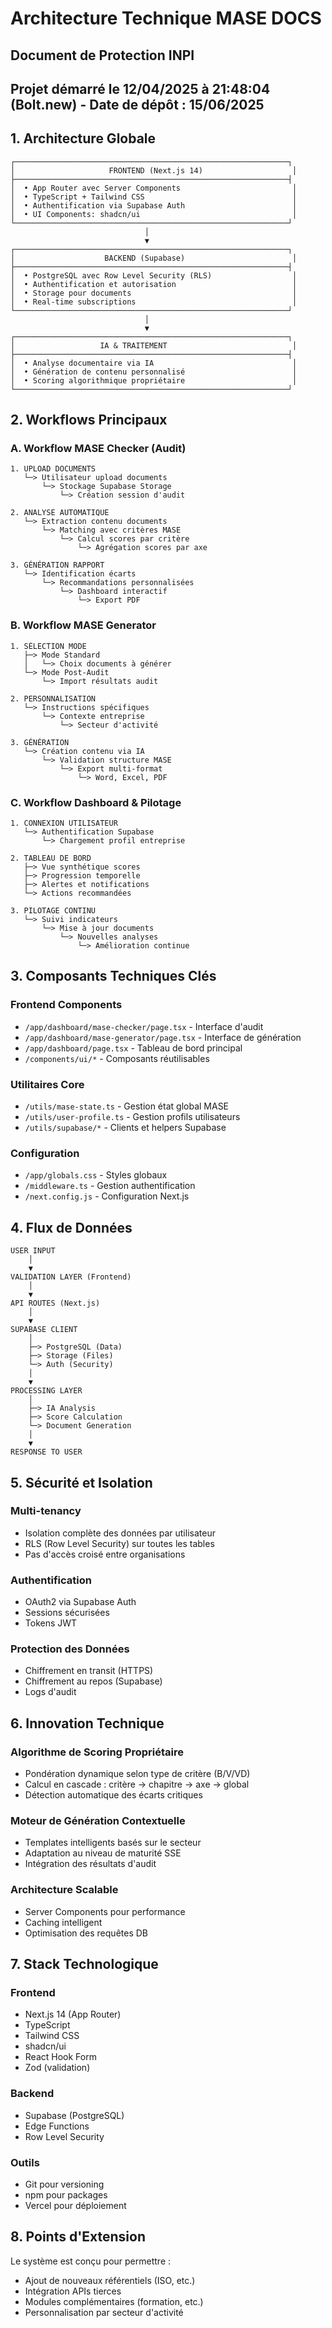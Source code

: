 # Architecture Technique MASE DOCS
## Document de Protection INPI
## Projet démarré le 12/04/2025 à 21:48:04 (Bolt.new) - Date de dépôt : 15/06/2025

## 1. Architecture Globale

```
┌─────────────────────────────────────────────────────────────┐
│                     FRONTEND (Next.js 14)                    │
├─────────────────────────────────────────────────────────────┤
│  • App Router avec Server Components                         │
│  • TypeScript + Tailwind CSS                                 │
│  • Authentification via Supabase Auth                        │
│  • UI Components: shadcn/ui                                  │
└─────────────────────────────────────────────────────────────┘
                              │
                              ▼
┌─────────────────────────────────────────────────────────────┐
│                    BACKEND (Supabase)                        │
├─────────────────────────────────────────────────────────────┤
│  • PostgreSQL avec Row Level Security (RLS)                  │
│  • Authentification et autorisation                          │
│  • Storage pour documents                                    │
│  • Real-time subscriptions                                   │
└─────────────────────────────────────────────────────────────┘
                              │
                              ▼
┌─────────────────────────────────────────────────────────────┐
│                   IA & TRAITEMENT                            │
├─────────────────────────────────────────────────────────────┤
│  • Analyse documentaire via IA                               │
│  • Génération de contenu personnalisé                        │
│  • Scoring algorithmique propriétaire                        │
└─────────────────────────────────────────────────────────────┘
```

## 2. Workflows Principaux

### A. Workflow MASE Checker (Audit)

```
1. UPLOAD DOCUMENTS
   └─> Utilisateur upload documents
       └─> Stockage Supabase Storage
           └─> Création session d'audit

2. ANALYSE AUTOMATIQUE
   └─> Extraction contenu documents
       └─> Matching avec critères MASE
           └─> Calcul scores par critère
               └─> Agrégation scores par axe

3. GÉNÉRATION RAPPORT
   └─> Identification écarts
       └─> Recommandations personnalisées
           └─> Dashboard interactif
               └─> Export PDF
```

### B. Workflow MASE Generator

```
1. SÉLECTION MODE
   ├─> Mode Standard
   │   └─> Choix documents à générer
   └─> Mode Post-Audit
       └─> Import résultats audit

2. PERSONNALISATION
   └─> Instructions spécifiques
       └─> Contexte entreprise
           └─> Secteur d'activité

3. GÉNÉRATION
   └─> Création contenu via IA
       └─> Validation structure MASE
           └─> Export multi-format
               └─> Word, Excel, PDF
```

### C. Workflow Dashboard & Pilotage

```
1. CONNEXION UTILISATEUR
   └─> Authentification Supabase
       └─> Chargement profil entreprise

2. TABLEAU DE BORD
   ├─> Vue synthétique scores
   ├─> Progression temporelle
   ├─> Alertes et notifications
   └─> Actions recommandées

3. PILOTAGE CONTINU
   └─> Suivi indicateurs
       └─> Mise à jour documents
           └─> Nouvelles analyses
               └─> Amélioration continue
```

## 3. Composants Techniques Clés

### Frontend Components
- `/app/dashboard/mase-checker/page.tsx` - Interface d'audit
- `/app/dashboard/mase-generator/page.tsx` - Interface de génération
- `/app/dashboard/page.tsx` - Tableau de bord principal
- `/components/ui/*` - Composants réutilisables

### Utilitaires Core
- `/utils/mase-state.ts` - Gestion état global MASE
- `/utils/user-profile.ts` - Gestion profils utilisateurs
- `/utils/supabase/*` - Clients et helpers Supabase

### Configuration
- `/app/globals.css` - Styles globaux
- `/middleware.ts` - Gestion authentification
- `/next.config.js` - Configuration Next.js

## 4. Flux de Données

```
USER INPUT
    │
    ▼
VALIDATION LAYER (Frontend)
    │
    ▼
API ROUTES (Next.js)
    │
    ▼
SUPABASE CLIENT
    │
    ├─> PostgreSQL (Data)
    ├─> Storage (Files)
    └─> Auth (Security)
    │
    ▼
PROCESSING LAYER
    │
    ├─> IA Analysis
    ├─> Score Calculation
    └─> Document Generation
    │
    ▼
RESPONSE TO USER
```

## 5. Sécurité et Isolation

### Multi-tenancy
- Isolation complète des données par utilisateur
- RLS (Row Level Security) sur toutes les tables
- Pas d'accès croisé entre organisations

### Authentification
- OAuth2 via Supabase Auth
- Sessions sécurisées
- Tokens JWT

### Protection des Données
- Chiffrement en transit (HTTPS)
- Chiffrement au repos (Supabase)
- Logs d'audit

## 6. Innovation Technique

### Algorithme de Scoring Propriétaire
- Pondération dynamique selon type de critère (B/V/VD)
- Calcul en cascade : critère → chapitre → axe → global
- Détection automatique des écarts critiques

### Moteur de Génération Contextuelle
- Templates intelligents basés sur le secteur
- Adaptation au niveau de maturité SSE
- Intégration des résultats d'audit

### Architecture Scalable
- Server Components pour performance
- Caching intelligent
- Optimisation des requêtes DB

## 7. Stack Technologique

### Frontend
- Next.js 14 (App Router)
- TypeScript
- Tailwind CSS
- shadcn/ui
- React Hook Form
- Zod (validation)

### Backend
- Supabase (PostgreSQL)
- Edge Functions
- Row Level Security

### Outils
- Git pour versioning
- npm pour packages
- Vercel pour déploiement

## 8. Points d'Extension

Le système est conçu pour permettre :
- Ajout de nouveaux référentiels (ISO, etc.)
- Intégration APIs tierces
- Modules complémentaires (formation, etc.)
- Personnalisation par secteur d'activité
